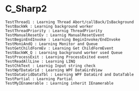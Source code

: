 # C_Sharp2
	TestThread1 : Learning Thread Abort/callBack/IsBackground
	TestBackWk : Learning background worker
	TestThreadPriority : Learnig ThreadPriority
	TestManualResetEv : Learnig ManualResetEvent
	TestBeginEndInvoke : Learning BeginInvoke/EndInvoke
	TestMoniAndQ : Learning Monitor and Queue
	TestGetChildFormEv : Learning Get ChildFormEvent
	TestBackWK_Q : Learning background worker used Queue
	TestProcessExit : Learning ProcessExited event
	TestReadAllLine : Learning LINQ
	TestChkText : Learnig Input string check
	TestWpfDataGrid : Learning WPF DataGirdView
	TestDataGridDataTbl : Learning WPF DataGird and DataTable
	TestPartial : Learning Partial 
	TestMyIEnamerable : Learning inherit IEnamerable

